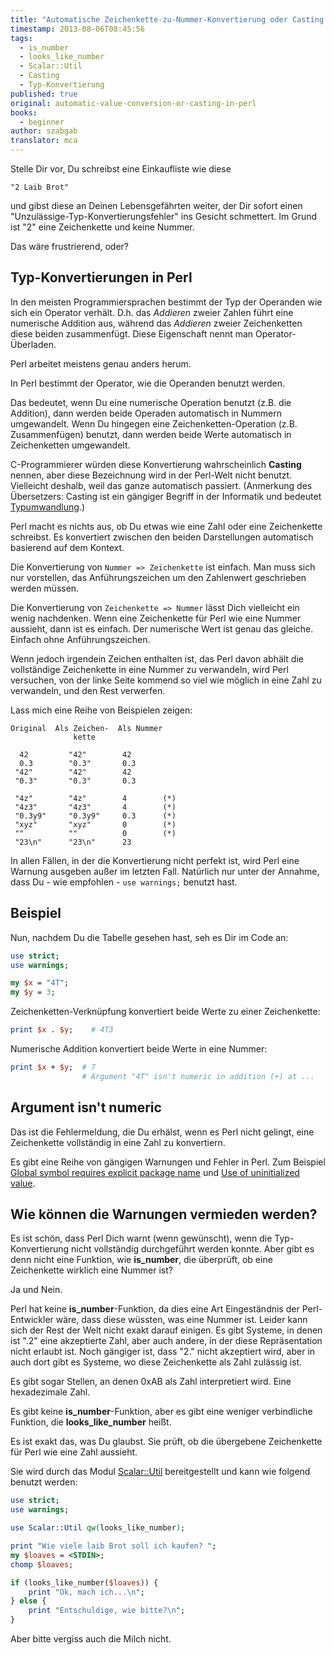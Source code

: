 ```yaml
---
title: "Automatische Zeichenkette-zu-Nummer-Konvertierung oder Casting in Perl"
timestamp: 2013-08-06T08:45:56
tags:
  - is_number
  - looks_like_number
  - Scalar::Util
  - Casting
  - Typ-Konvertierung
published: true
original: automatic-value-conversion-or-casting-in-perl
books:
  - beginner
author: szabgab
translator: mca
---
```



Stelle Dir vor, Du schreibst eine Einkaufliste wie diese

```
"2 Laib Brot"
```

und gibst diese an Deinen Lebensgefährten weiter, der
Dir sofort einen "Unzulässige-Typ-Konvertierungsfehler"
ins Gesicht schmettert. Im Grund ist "2" eine Zeichenkette
und keine Nummer.

Das wäre frustrierend, oder?


## Typ-Konvertierungen in Perl

In den meisten Programmiersprachen bestimmt der Typ der Operanden wie sich ein Operator
verhält. D.h. das <i>Addieren</i> zweier Zahlen führt eine numerische Addition aus, während das
<i>Addieren</i> zweier Zeichenketten diese beiden zusammenfügt. Diese Eigenschaft nennt
man Operator-Überladen.

Perl arbeitet meistens genau anders herum.

In Perl bestimmt der Operator, wie die Operanden benutzt werden.

Das bedeutet, wenn Du eine numerische Operation benutzt (z.B. die Addition), dann
werden beide Operaden automatisch in Nummern umgewandelt. Wenn Du hingegen eine
Zeichenketten-Operation (z.B. Zusammenfügen) benutzt, dann werden beide Werte
automatisch in Zeichenketten umgewandelt.


C-Programmierer würden diese Konvertierung wahrscheinlich <b>Casting</b> nennen,
aber diese Bezeichnung wird in der Perl-Welt nicht benutzt. Vielleicht deshalb,
weil das ganze automatisch passiert. (Anmerkung des Übersetzers: Casting
ist ein gängiger Begriff in der Informatik und bedeutet
[Typumwandlung](http://de.wikipedia.org/wiki/Typumwandlung).)

Perl macht es nichts aus, ob Du etwas wie eine Zahl oder eine Zeichenkette
schreibst. Es konvertiert zwischen den beiden Darstellungen automatisch
basierend auf dem Kontext.

Die Konvertierung von `Nummer => Zeichenkette` ist einfach.
Man muss sich nur vorstellen, das Anführungszeichen um den Zahlenwert
geschrieben werden müssen.

Die Konvertierung von `Zeichenkette => Nummer` lässt Dich vielleicht
ein wenig nachdenken. Wenn eine Zeichenkette für Perl wie eine Nummer aussieht,
dann ist es einfach. Der numerische Wert ist genau das gleiche. Einfach ohne
Anführungszeichen.

Wenn jedoch irgendein Zeichen enthalten ist, das Perl davon abhält die vollständige
Zeichenkette in eine Nummer zu verwandeln, wird Perl versuchen, von der linke Seite 
kommend so viel wie möglich in eine Zahl zu verwandeln, und den Rest verwerfen.

Lass mich eine Reihe von Beispielen zeigen:

```
Original  Als Zeichen-  Als Nummer
              kette

  42         "42"        42
  0.3        "0.3"       0.3
 "42"        "42"        42
 "0.3"       "0.3"       0.3

 "4z"        "4z"        4        (*)
 "4z3"       "4z3"       4        (*)
 "0.3y9"     "0.3y9"     0.3      (*)
 "xyz"       "xyz"       0        (*)
 ""          ""          0        (*)
 "23\n"      "23\n"      23
```

In allen Fällen, in der die Konvertierung nicht perfekt ist, wird Perl eine
Warnung ausgeben außer im letzten Fall. Natürlich nur unter der Annahme, dass
Du - wie empfohlen - `use warnings;` benutzt hast.

## Beispiel

Nun, nachdem Du die Tabelle gesehen hast, seh es Dir im Code an:

```perl
use strict;
use warnings;

my $x = "4T";
my $y = 3;

```

Zeichenketten-Verknüpfung konvertiert beide Werte zu einer Zeichenkette:

```perl
print $x . $y;    # 4T3
```

Numerische Addition konvertiert beide Werte in eine Nummer:

```perl
print $x + $y;  # 7
                # Argument "4T" isn't numeric in addition (+) at ...
```

## Argument isn't numeric

Das ist die Fehlermeldung, die Du erhälst, wenn es Perl
nicht gelingt, eine Zeichenkette vollständig in eine Zahl
zu konvertiern.

Es gibt eine Reihe von gängigen Warnungen und Fehler in Perl.
Zum Beispiel [Global symbol requires explicit package name](/global-symbol-requires-explicit-package-name)
und [Use of uninitialized value](/use-of-uninitialized-value).

## Wie können die Warnungen vermieden werden?

Es ist schön, dass Perl Dich warnt (wenn gewünscht), wenn die Typ-Konvertierung nicht vollständig durchgeführt werden konnte.
Aber gibt es denn nicht eine Funktion, wie  <b>is_number</b>, die überprüft, ob eine Zeichenkette wirklich eine Nummer ist?

Ja und Nein.

Perl hat keine <b>is_number</b>-Funktion, da dies eine Art Eingeständnis der Perl-Entwickler wäre, dass diese
wüssten, was eine Nummer ist. Leider kann sich der Rest der Welt nicht exakt darauf einigen. Es gibt Systeme,
in denen ist ".2" eine akzeptierte Zahl, aber auch andere, in der diese Repräsentation nicht erlaubt ist.
Noch gängiger ist, dass "2." nicht akzeptiert wird, aber in auch dort gibt es Systeme, wo diese Zeichenkette als Zahl zulässig ist.

Es gibt sogar Stellen, an denen 0xAB als Zahl interpretiert wird. Eine hexadezimale Zahl.

Es gibt keine <b>is_number</b>-Funktion, aber es gibt eine weniger verbindliche Funktion, die <b>looks_like_number</b> heißt.

Es ist exakt das, was Du glaubst. Sie prüft, ob die übergebene Zeichenkette für Perl wie eine Zahl aussieht.

Sie wird durch das Modul [Scalar::Util](http://perldoc.perl.org/Scalar/Util.html) bereitgestellt
und kann wie folgend benutzt werden:

```perl
use strict;
use warnings;

use Scalar::Util qw(looks_like_number);

print "Wie viele laib Brot soll ich kaufen? ";
my $loaves = <STDIN>;
chomp $loaves;

if (looks_like_number($loaves)) {
    print "Ok, mach ich...\n";
} else {
    print "Entschuldige, wie bitte?\n";
}
```

Aber bitte vergiss auch die Milch nicht.
